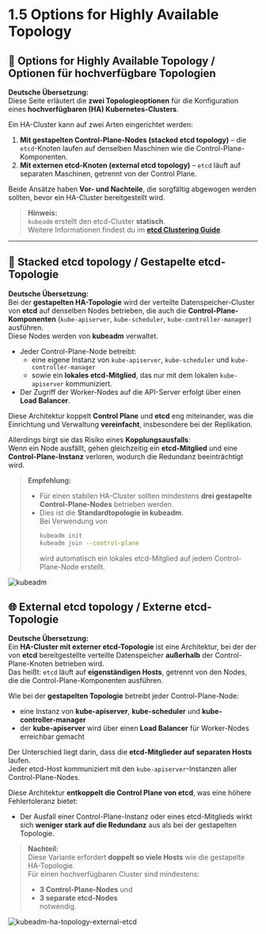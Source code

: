 # 1.5 Options for Highly Available Topology


## 🚀 Options for Highly Available Topology / Optionen für hochverfügbare Topologien


**Deutsche Übersetzung:**  
Diese Seite erläutert die **zwei Topologieoptionen** für die Konfiguration eines **hochverfügbaren (HA) Kubernetes-Clusters**.

Ein HA-Cluster kann auf zwei Arten eingerichtet werden:

1. **Mit gestapelten Control-Plane-Nodes (stacked etcd topology)** – die `etcd`-Knoten laufen auf denselben Maschinen wie die Control-Plane-Komponenten.  
2. **Mit externen etcd-Knoten (external etcd topology)** – `etcd` läuft auf separaten Maschinen, getrennt von der Control Plane.

Beide Ansätze haben **Vor- und Nachteile**, die sorgfältig abgewogen werden sollten, bevor ein HA-Cluster bereitgestellt wird.

> **Hinweis:**  
> `kubeadm` erstellt den etcd-Cluster **statisch**.  
> Weitere Informationen findest du im **[etcd Clustering Guide](https://etcd.io/docs/latest/op-guide/clustering/)**.


---

## 🧱 Stacked etcd topology / Gestapelte etcd-Topologie


**Deutsche Übersetzung:**  
Bei der **gestapelten HA-Topologie** wird der verteilte Datenspeicher-Cluster von **etcd** auf denselben Nodes betrieben, die auch die **Control-Plane-Komponenten** (`kube-apiserver`, `kube-scheduler`, `kube-controller-manager`) ausführen.  
Diese Nodes werden von **kubeadm** verwaltet.

- Jeder Control-Plane-Node betreibt:
  - eine eigene Instanz von `kube-apiserver`, `kube-scheduler` und `kube-controller-manager`
  - sowie ein **lokales etcd-Mitglied**, das nur mit dem lokalen `kube-apiserver` kommuniziert.  
- Der Zugriff der Worker-Nodes auf die API-Server erfolgt über einen **Load Balancer**.

Diese Architektur koppelt **Control Plane** und **etcd** eng miteinander, was die Einrichtung und Verwaltung **vereinfacht**, insbesondere bei der Replikation.

Allerdings birgt sie das Risiko eines **Kopplungsausfalls**:  
Wenn ein Node ausfällt, gehen gleichzeitig ein **etcd-Mitglied** und eine **Control-Plane-Instanz** verloren, wodurch die Redundanz beeinträchtigt wird.

> **Empfehlung:**  
> - Für einen stabilen HA-Cluster sollten mindestens **drei gestapelte Control-Plane-Nodes** betrieben werden.  
> - Dies ist die **Standardtopologie in kubeadm**.  
>   Bei Verwendung von  
>   ```bash
>   kubeadm init
>   kubeadm join --control-plane
>   ```  
>   wird automatisch ein lokales etcd-Mitglied auf jedem Control-Plane-Node erstellt.



![kubeadm](image.png)

## 🌐 External etcd topology / Externe etcd-Topologie


**Deutsche Übersetzung:**  
Ein **HA-Cluster mit externer etcd-Topologie** ist eine Architektur, bei der der von **etcd** bereitgestellte verteilte Datenspeicher **außerhalb** der Control-Plane-Knoten betrieben wird.  
Das heißt: `etcd` läuft auf **eigenständigen Hosts**, getrennt von den Nodes, die die Control-Plane-Komponenten ausführen.

Wie bei der **gestapelten Topologie** betreibt jeder Control-Plane-Node:
- eine Instanz von **kube-apiserver**, **kube-scheduler** und **kube-controller-manager**  
- der **kube-apiserver** wird über einen **Load Balancer** für Worker-Nodes erreichbar gemacht  

Der Unterschied liegt darin, dass die **etcd-Mitglieder auf separaten Hosts** laufen.  
Jeder etcd-Host kommuniziert mit den `kube-apiserver`-Instanzen aller Control-Plane-Nodes.

Diese Architektur **entkoppelt die Control Plane von etcd**, was eine höhere Fehlertoleranz bietet:
- Der Ausfall einer Control-Plane-Instanz oder eines etcd-Mitglieds wirkt sich **weniger stark auf die Redundanz** aus als bei der gestapelten Topologie.

> **Nachteil:**  
> Diese Variante erfordert **doppelt so viele Hosts** wie die gestapelte HA-Topologie.  
> Für einen hochverfügbaren Cluster sind mindestens:
> - **3 Control-Plane-Nodes** und  
> - **3 separate etcd-Nodes**  
> notwendig.

![kubeadm-ha-topology-external-etcd](kubeadm-ha-topology-external-etcd.svg)



